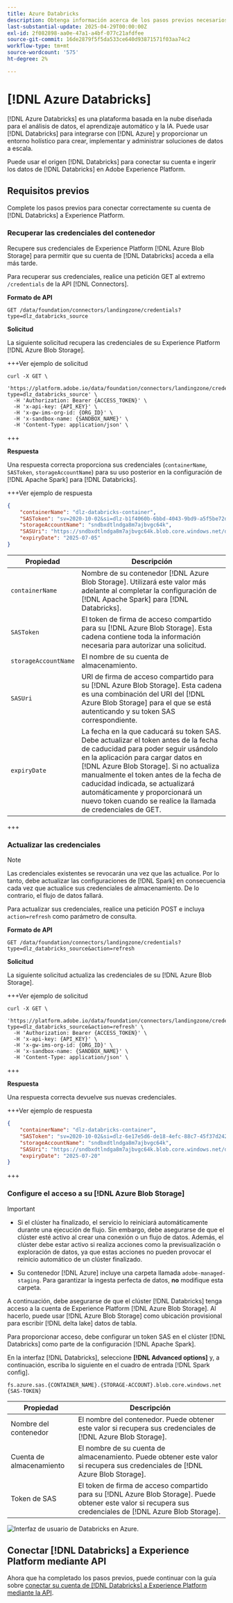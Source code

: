 ```yaml
---
title: Azure Databricks
description: Obtenga información acerca de los pasos previos necesarios para conectar Azure Databricks a Experience Platform.
last-substantial-update: 2025-04-29T00:00:00Z
exl-id: 2f082898-aa0e-47a1-a4bf-077c21afdfee
source-git-commit: 16de2879f5f5da533ce640d93871571f03aa74c2
workflow-type: tm+mt
source-wordcount: '575'
ht-degree: 2%

---
```


# [!DNL Azure Databricks]

[!DNL Azure Databricks] es una plataforma basada en la nube diseñada para el análisis de datos, el aprendizaje automático y la IA. Puede usar [!DNL Databricks] para integrarse con [!DNL Azure] y proporcionar un entorno holístico para crear, implementar y administrar soluciones de datos a escala.

Puede usar el origen [!DNL Databricks] para conectar su cuenta e ingerir los datos de [!DNL Databricks] en Adobe Experience Platform.

## Requisitos previos

Complete los pasos previos para conectar correctamente su cuenta de [!DNL Databricks] a Experience Platform.

### Recuperar las credenciales del contenedor

Recupere sus credenciales de Experience Platform [!DNL Azure Blob Storage] para permitir que su cuenta de [!DNL Databricks] acceda a ella más tarde.

Para recuperar sus credenciales, realice una petición GET al extremo `/credentials` de la API [!DNL Connectors].

**Formato de API**

```http
GET /data/foundation/connectors/landingzone/credentials?type=dlz_databricks_source
```

**Solicitud**

La siguiente solicitud recupera las credenciales de su Experience Platform [!DNL Azure Blob Storage].

+++Ver ejemplo de solicitud

```shell
curl -X GET \
  'https://platform.adobe.io/data/foundation/connectors/landingzone/credentials?type=dlz_databricks_source' \
  -H 'Authorization: Bearer {ACCESS_TOKEN}' \
  -H 'x-api-key: {API_KEY}' \
  -H 'x-gw-ims-org-id: {ORG_ID}' \
  -H 'x-sandbox-name: {SANDBOX_NAME}' \
  -H 'Content-Type: application/json' \
```

+++

**Respuesta**

Una respuesta correcta proporciona sus credenciales (`containerName`, `SASToken`, `storageAccountName`) para su uso posterior en la configuración de [!DNL Apache Spark] para [!DNL Databricks].

+++Ver ejemplo de respuesta

```json
{
    "containerName": "dlz-databricks-container",
    "SASToken": "sv=2020-10-02&si=dlz-b1f4060b-6bbd-4043-9bd9-a5f5be72de30&sr=c&sp=racwdlm&sig=zVQfmuElZJzOKkUk8z5lChrJ3YQUE2h6EShDZOsVeMc%3D",
    "storageAccountName": "sndbxdtlndga8m7ajbvgc64k",
    "SASUri": "https://sndbxdtlndga8m7ajbvgc64k.blob.core.windows.net/dlz-databricks-container?sv=2020-10-02&si=dlz-b1f4060b-6bbd-4043-9bd9-a5f5be72de30&sr=c&sp=racwdlm&sig=zVQfmuElZJzOKkUk8z5lChrJ3YQUE2h6EShDZOsVeMc%3D",
    "expiryDate": "2025-07-05"
}
```

| Propiedad | Descripción |
| --- | --- |
| `containerName` | Nombre de su contenedor [!DNL Azure Blob Storage]. Utilizará este valor más adelante al completar la configuración de [!DNL Apache Spark] para [!DNL Databricks]. |
| `SASToken` | El token de firma de acceso compartido para su [!DNL Azure Blob Storage]. Esta cadena contiene toda la información necesaria para autorizar una solicitud. |
| `storageAccountName` | El nombre de su cuenta de almacenamiento. |
| `SASUri` | URI de firma de acceso compartido para su [!DNL Azure Blob Storage]. Esta cadena es una combinación del URI del [!DNL Azure Blob Storage] para el que se está autenticando y su token SAS correspondiente. |
| `expiryDate` | La fecha en la que caducará su token SAS. Debe actualizar el token antes de la fecha de caducidad para poder seguir usándolo en la aplicación para cargar datos en [!DNL Azure Blob Storage]. Si no actualiza manualmente el token antes de la fecha de caducidad indicada, se actualizará automáticamente y proporcionará un nuevo token cuando se realice la llamada de credenciales de GET. |

+++

### Actualizar las credenciales

>[!NOTE]
>
>Las credenciales existentes se revocarán una vez que las actualice. Por lo tanto, debe actualizar las configuraciones de [!DNL Spark] en consecuencia cada vez que actualice sus credenciales de almacenamiento. De lo contrario, el flujo de datos fallará.

Para actualizar sus credenciales, realice una petición POST e incluya `action=refresh` como parámetro de consulta.

**Formato de API**

```http
GET /data/foundation/connectors/landingzone/credentials?type=dlz_databricks_source&action=refresh
```

**Solicitud**

La siguiente solicitud actualiza las credenciales de su [!DNL Azure Blob Storage].

+++Ver ejemplo de solicitud

```shell
curl -X GET \
  'https://platform.adobe.io/data/foundation/connectors/landingzone/credentials?type=dlz_databricks_source&action=refresh' \
  -H 'Authorization: Bearer {ACCESS_TOKEN}' \
  -H 'x-api-key: {API_KEY}' \
  -H 'x-gw-ims-org-id: {ORG_ID}' \
  -H 'x-sandbox-name: {SANDBOX_NAME}' \
  -H 'Content-Type: application/json' \
```

+++

**Respuesta**

Una respuesta correcta devuelve sus nuevas credenciales.

+++Ver ejemplo de respuesta

```json
{
    "containerName": "dlz-databricks-container",
    "SASToken": "sv=2020-10-02&si=dlz-6e17e5d6-de18-4efc-88c7-45f37d242617&sr=c&sp=racwdlm&sig=wvA4K3fcEmqAA%2FPvcMhB%2FA8y8RLwVJ7zhdWbxvT1uFM%3D",
    "storageAccountName": "sndbxdtlndga8m7ajbvgc64k",
    "SASUri": "https://sndbxdtlndga8m7ajbvgc64k.blob.core.windows.net/dlz-databricks-container?sv=2020-10-02&si=dlz-6e17e5d6-de18-4efc-88c7-45f37d242617&sr=c&sp=racwdlm&sig=wvA4K3fcEmqAA%2FPvcMhB%2FA8y8RLwVJ7zhdWbxvT1uFM%3D",
    "expiryDate": "2025-07-20"
}
```

+++

### Configure el acceso a su [!DNL Azure Blob Storage]

>[!IMPORTANT]
>
>* Si el clúster ha finalizado, el servicio lo reiniciará automáticamente durante una ejecución de flujo. Sin embargo, debe asegurarse de que el clúster esté activo al crear una conexión o un flujo de datos. Además, el clúster debe estar activo si realiza acciones como la previsualización o exploración de datos, ya que estas acciones no pueden provocar el reinicio automático de un clúster finalizado.
>
>* Su contenedor [!DNL Azure] incluye una carpeta llamada `adobe-managed-staging`. Para garantizar la ingesta perfecta de datos, **no** modifique esta carpeta.


A continuación, debe asegurarse de que el clúster [!DNL Databricks] tenga acceso a la cuenta de Experience Platform [!DNL Azure Blob Storage]. Al hacerlo, puede usar [!DNL Azure Blob Storage] como ubicación provisional para escribir [!DNL delta lake] datos de tabla.

Para proporcionar acceso, debe configurar un token SAS en el clúster [!DNL Databricks] como parte de la configuración [!DNL Apache Spark].

En la interfaz [!DNL Databricks], seleccione **[!DNL Advanced options]** y, a continuación, escriba lo siguiente en el cuadro de entrada [!DNL Spark config].

```shell
fs.azure.sas.{CONTAINER_NAME}.{STORAGE-ACCOUNT}.blob.core.windows.net {SAS-TOKEN}
```

| Propiedad | Descripción |
| --- | --- |
| Nombre del contenedor | El nombre del contenedor. Puede obtener este valor si recupera sus credenciales de [!DNL Azure Blob Storage]. |
| Cuenta de almacenamiento | El nombre de su cuenta de almacenamiento. Puede obtener este valor si recupera sus credenciales de [!DNL Azure Blob Storage]. |
| Token de SAS | El token de firma de acceso compartido para su [!DNL Azure Blob Storage]. Puede obtener este valor si recupera sus credenciales de [!DNL Azure Blob Storage]. |

![Interfaz de usuario de Databricks en Azure.](../../images/tutorials/create/databricks/databricks-ui.png)

## Conectar [!DNL Databricks] a Experience Platform mediante API

Ahora que ha completado los pasos previos, puede continuar con la guía sobre [conectar su cuenta de  [!DNL Databricks] a Experience Platform mediante la API](../../tutorials/api/create/databases/databricks.md).
